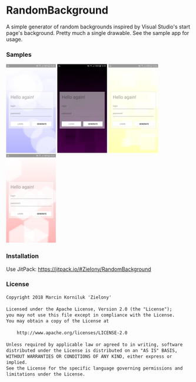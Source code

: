 # RandomBackground
A simple generator of random backgrounds inspired by Visual Studio's start page's background. Pretty much a single drawable. See the sample app for usage.

### Samples
<img src="https://github.com/ZieIony/RandomBackground/blob/master/images/screenshot1.png" width="135px" height="240px"/> <img src="https://github.com/ZieIony/RandomBackground/blob/master/images/screenshot2.png" width="135px" height="240px"/> <img src="https://github.com/ZieIony/RandomBackground/blob/master/images/screenshot3.png" width="135px" height="240px"/> <img src="https://github.com/ZieIony/RandomBackground/blob/master/images/screenshot4.png" width="135px" height="240px"/>

### Installation

Use JitPack: https://jitpack.io/#ZieIony/RandomBackground

### License
```
Copyright 2018 Marcin Korniluk 'Zielony'

Licensed under the Apache License, Version 2.0 (the "License");
you may not use this file except in compliance with the License.
You may obtain a copy of the License at

    http://www.apache.org/licenses/LICENSE-2.0

Unless required by applicable law or agreed to in writing, software
distributed under the License is distributed on an "AS IS" BASIS,
WITHOUT WARRANTIES OR CONDITIONS OF ANY KIND, either express or implied.
See the License for the specific language governing permissions and
limitations under the License.
```
